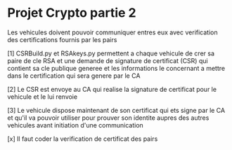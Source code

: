 # Projet Crypto partie 2
Les vehicules doivent pouvoir communiquer entres eux avec verification
des certifications fournis par les pairs

[1] CSRBuild.py et RSAkeys.py permettent a chaque vehicule de crer sa paire
de cle RSA et une demande de signature de certificat (CSR) qui contient
sa cle publique generee et les informations le concernant a mettre dans
le certification qui sera genere par le CA

[2] Le CSR est envoye au CA qui realise la signature de certificat pour le
vehicule et le lui renvoie

[3] Le vehicule dispose maintenant de son certificat qui ets signe par le CA
et qu'il va pouvoir utiliser pour prouver son identite aupres des autres vehicules
avant initiation d'une communication

[x] Il faut coder la verification de certificat des pairs

